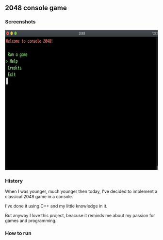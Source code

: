 ## 2048 console game


### Screenshots
<img src="resources/image1.png" alt="Example screenshot 1" width="779" height="460">


### History
When I was younger, much younger then today, I've decided to implement a classical 2048 game in a console.

I've done it using C++ and my little knowledge in it.

But anyway I love this project, beacuse it reminds me about my passion for games and programming.

### How to run
